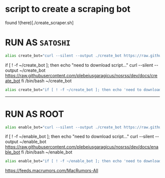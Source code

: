 # script to create a scraping bot

found !(here)[./create_scraper.sh]

# RUN AS `SATOSHI`  
```sh
alias create_bot="curl --silent --output ./create_bot https://raw.githubusercontent.com/plebeiusgaragicus/nosrss/dev/docs/create_bot && /bin/bash ~/create_bot"
```

if [ ! -f ~/create_bot ]; then
    echo "need to download script..."
    curl --silent --output ~/create_bot https://raw.githubusercontent.com/plebeiusgaragicus/nosrss/dev/docs/create_bot
fi
/bin/bash ~/create_bot



```sh
alias create_bot="if [ ! -f ~/create_bot ]; then echo 'need to download script...'; curl --silent --output ~/create_bot https://raw.githubusercontent.com/plebeiusgaragicus/nosrss/dev/docs/create_bot; fi; /bin/bash ~/create_bot"
```



---



# RUN AS ROOT
```sh
alias enable_bot="curl --silent --output ./create_bot https://raw.githubusercontent.com/plebeiusgaragicus/nosrss/dev/docs/enable_bot && /bin/bash ~/enable_bot"
```

if [ ! -f ~/enable_bot ]; then
    echo "need to download script..."
    curl --silent --output ~/enable_bot https://raw.githubusercontent.com/plebeiusgaragicus/nosrss/dev/docs/enable_bot
fi
/bin/bash ~/enable_bot

```sh
alias enable_bot="if [ ! -f ~/enable_bot ]; then echo 'need to download script...'; curl --silent --output ~/enable_bot https://raw.githubusercontent.com/plebeiusgaragicus/nosrss/dev/docs/enable_bot; fi; /bin/bash ~/enable_bot"
```





https://feeds.macrumors.com/MacRumors-All
